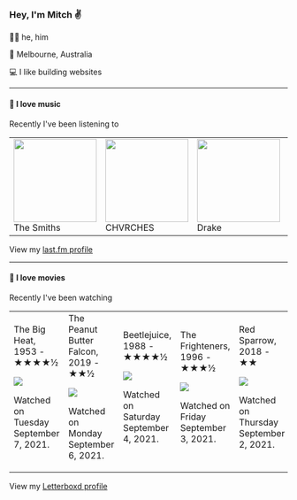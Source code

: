<article><h3>Hey, I&#x27;m Mitch ✌️</h3><section><p>🙆‍♂️ he, him</p><p>📍 Melbourne, Australia</p><p>💻 I like building websites</p></section><hr/><section><h4>💽 I love music</h4><p>Recently I&#x27;ve been listening to</p><table><tbody><td><img src="https://lastfm.freetls.fastly.net/i/u/174s/53442bc27a314142a02d2df018b4161e.png" height="150px" alt="" role="presentation"/><br/>The Smiths</td><td><img src="https://lastfm.freetls.fastly.net/i/u/174s/4857b5e7f93d4e1e9bdde4166e7062e6.png" height="150px" alt="" role="presentation"/><br/>CHVRCHES</td><td><img src="https://lastfm.freetls.fastly.net/i/u/174s/06937a8274c69201463e1ae8e1b54788.png" height="150px" alt="" role="presentation"/><br/>Drake</td><td><img src="https://lastfm.freetls.fastly.net/i/u/174s/cb40fb320ee843dbbc1e4eae29ed3bfe.png" height="150px" alt="" role="presentation"/><br/>Matt &amp; Kim</td><td><img src="https://lastfm.freetls.fastly.net/i/u/174s/5c9fc503661940d18b4de20a24519e25.png" height="150px" alt="" role="presentation"/><br/>Harry Belafonte</td></tbody></table><span>View my <a href="https://www.last.fm/user/mylsb">last.fm profile</a></span></section><hr/><section><h4>📼 I love movies</h4><p>Recently I&#x27;ve been watching</p><table><tbody><td>The Big Heat, 1953 - ★★★★½<br/><span> <p><img src="https://a.ltrbxd.com/resized/film-poster/4/2/9/7/7/42977-the-big-heat-0-500-0-750-crop.jpg?k=839edca8ed"/></p> <p>Watched on Tuesday September 7, 2021.</p> </span></td><td>The Peanut Butter Falcon, 2019 - ★★½<br/><span> <p><img src="https://a.ltrbxd.com/resized/sm/upload/oq/hs/fz/xj/qyQcRGvdW3VtxHR4fSDgPOePEip-0-500-0-750-crop.jpg?k=5528062108"/></p> <p>Watched on Monday September 6, 2021.</p> </span></td><td>Beetlejuice, 1988 - ★★★★½<br/><span> <p><img src="https://a.ltrbxd.com/resized/sm/upload/rs/wk/3i/nt/gWnW7vxm8yr01TVLQhL4aI02orp-0-500-0-750-crop.jpg?k=37629f8701"/></p> <p>Watched on Saturday September 4, 2021.</p> </span></td><td>The Frighteners, 1996 - ★★★½<br/><span> <p><img src="https://a.ltrbxd.com/resized/sm/upload/o4/ln/6y/6z/cS3QPtMsE1jsEWUww5WsPE275Jb-0-500-0-750-crop.jpg?k=d2c63b2002"/></p> <p>Watched on Friday September 3, 2021.</p> </span></td><td>Red Sparrow, 2018 - ★★<br/><span> <p><img src="https://a.ltrbxd.com/resized/film-poster/3/3/6/6/6/8/336668-red-sparrow-0-500-0-750-crop.jpg?k=a68a95bffd"/></p> <p>Watched on Thursday September 2, 2021.</p> </span></td></tbody></table><span>View my <a href="https://letterboxd.com/myslab/">Letterboxd profile</a></span></section></article>